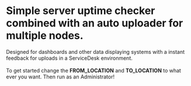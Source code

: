# Simple server uptime checker combined with an auto uploader for multiple nodes.

Designed for dashboards and other data displaying systems with a instant feedback for uploads in a ServiceDesk environment. <br> <br>
To get started change the **FROM_LOCATION** and **TO_LOCATION** to what ever you want. Then run as an Administrator!
